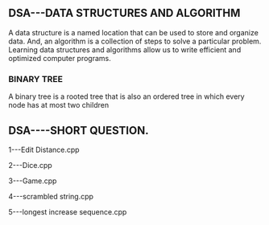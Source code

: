 ## DSA---DATA STRUCTURES AND ALGORITHM
A data structure is a named location that can be used to store and organize data. And, an algorithm is a collection of steps to solve a particular problem. Learning data structures and algorithms allow us to write efficient and optimized computer programs.

### BINARY TREE
   A binary tree is a rooted tree that is also an ordered tree in which every node has at most two children
   
## DSA----SHORT QUESTION.
1---Edit Distance.cpp

2---Dice.cpp

3---Game.cpp

4---scrambled string.cpp

5---longest increase sequence.cpp
